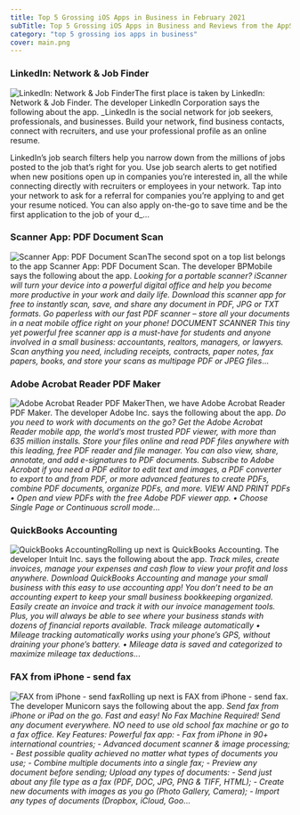 ```yaml
---
title: Top 5 Grossing iOS Apps in Business in February 2021
subTitle: Top 5 Grossing iOS Apps in Business and Reviews from the AppStore in February 2021.
category: "top 5 grossing ios apps in business"
cover: main.png
---
```


### LinkedIn: Network & Job Finder

![LinkedIn: Network & Job Finder](https://is5-ssl.mzstatic.com/image/thumb/Purple124/v4/59/44/be/5944be04-3007-57a5-4c41-4569e543ebbb/AppIcon-0-0-1x_U007emarketing-0-0-0-7-0-0-sRGB-0-0-0-GLES2_U002c0-512MB-85-220-0-0.png/100x100bb.png)The first place is taken by LinkedIn: Network & Job Finder. The developer LinkedIn Corporation says the following about the app. _LinkedIn is the social network for job seekers, professionals, and businesses. Build your network, find business contacts, connect with recruiters, and use your professional profile as an online resume.  LinkedIn’s job search filters help you narrow down from the millions of jobs posted to the job that’s right for you. Use job search alerts to get notified when new positions open up in companies you’re interested in, all the while connecting directly with recruiters or employees in your network. Tap into your network to ask for a referral for companies you’re applying to and get your resume noticed. You can also apply on-the-go to save time and be the first application to the job of your d_...

### Scanner App: PDF Document Scan

![Scanner App: PDF Document Scan](https://is5-ssl.mzstatic.com/image/thumb/Purple114/v4/0b/b6/ef/0bb6ef57-3a0e-1baa-9080-f2c92f9a00bc/AppIcon-Free-Scanner-App-0-1x_U007emarketing-0-7-0-85-220.png/100x100bb.png)The second spot on a top list belongs to the app Scanner App: PDF Document Scan. The developer BPMobile says the following about the app. _Looking for a portable scanner?  iScanner will turn your device into a powerful digital office and help you become more productive in your work and daily life. Download this scanner app for free to instantly scan, save, and share any document in PDF, JPG or TXT formats.  Go paperless with our fast PDF scanner – store all your documents in a neat mobile office right on your phone!  DOCUMENT SCANNER This tiny yet powerful free scanner app is a must-have for students and anyone involved in a small business: accountants, realtors, managers, or lawyers.  Scan anything you need, including receipts, contracts, paper notes, fax papers, books, and store your scans as multipage PDF or JPEG files_...

### Adobe Acrobat Reader PDF Maker

![Adobe Acrobat Reader PDF Maker](https://is1-ssl.mzstatic.com/image/thumb/Purple114/v4/0b/e7/f4/0be7f463-9f73-e7a4-ccd9-395f796a768e/AppIcon-0-0-1x_U007emarketing-0-0-0-7-0-0-sRGB-0-0-0-GLES2_U002c0-512MB-85-220-0-0.png/100x100bb.png)Then, we have Adobe Acrobat Reader PDF Maker. The developer Adobe Inc. says the following about the app. _Do you need to work with documents on the go? Get the Adobe Acrobat Reader mobile app, the world’s most trusted PDF viewer, with more than 635 million installs. Store your files online and read PDF files anywhere with this leading, free PDF reader and file manager. You can also view, share, annotate, and add e-signatures to PDF documents.  Subscribe to Adobe Acrobat if you need a PDF editor to edit text and images, a PDF converter to export to and from PDF, or more advanced features to create PDFs, combine PDF documents, organize PDFs, and more.  VIEW AND PRINT PDFs • Open and view PDFs with the free Adobe PDF viewer app. • Choose Single Page or Continuous scroll mode_...

### QuickBooks Accounting

![QuickBooks Accounting](https://is4-ssl.mzstatic.com/image/thumb/Purple114/v4/f0/9c/80/f09c80de-19ba-135d-50ca-a9ec0e4210aa/AppIcon-0-1x_U007emarketing-0-7-0-85-220.png/100x100bb.png)Rolling up next is QuickBooks Accounting. The developer Intuit Inc. says the following about the app. _Track miles, create invoices, manage your expenses and cash flow to view your profit and loss anywhere. Download QuickBooks Accounting and manage your small business with this easy to use accounting app!  You don’t need to be an accounting expert to keep your small business bookkeeping organized. Easily create an invoice and track it with our invoice management tools. Plus, you will always be able to see where your business stands with dozens of financial reports available.   Track mileage automatically 	•	Mileage tracking automatically works using your phone’s GPS, without draining your phone’s battery. 	•	Mileage data is saved and categorized to maximize mileage tax deductions_...

### FAX from iPhone - send fax

![FAX from iPhone - send fax](https://is1-ssl.mzstatic.com/image/thumb/Purple113/v4/09/47/54/0947545d-bc52-d110-91ad-93879c4ae18f/AppIcon-0-0-1x_U007emarketing-0-0-0-7-0-0-sRGB-0-0-0-GLES2_U002c0-512MB-85-220-0-0.png/100x100bb.png)Rolling up next is FAX from iPhone - send fax. The developer Municorn says the following about the app. _Send fax from iPhone or iPad on the go. Fast and easy! No Fax Machine Required! Send any document everywhere. NO need to use old school fax machine or go to a fax office.  Key Features:  Powerful fax app:  - Fax from iPhone in 90+ international countries; - Advanced document scanner & image processing; - Best possible quality achieved no matter what types of documents you use; - Combine multiple documents into a ​single fax; - Preview any document before sending;  Upload any types of documents:  - Send just about any file type as a fax (PDF, DOC, JPG, PNG & TIFF, HTML); - Create new documents with images as you go (Photo Gallery, Camera); - Import any types of documents (Dropbox, iCloud, Goo_...


